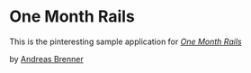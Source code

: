 # One Month Rails

This is the pinteresting sample application for [*One Month Rails*](http://onemonthrails.com)

by [Andreas Brenner](http://about.me/andreasbrenner)